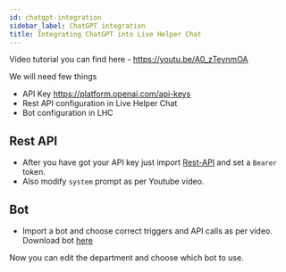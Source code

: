 ```yaml
---
id: chatgpt-integration
sidebar_label: ChatGPT integration
title: Integrating ChatGPT into Live Helper Chat
---
```


Video tutorial you can find here - https://youtu.be/A0_zTeynmOA

We will need few things

* API Key https://platform.openai.com/api-keys
* Rest API configuration in Live Helper Chat
* Bot configuration in LHC

## Rest API

* After you have got your API key just import [Rest-API](/img/bot/chatgpt/rest-api.json) and set a `Bearer` token.
* Also modify `system` prompt as per Youtube video.

## Bot

* Import a bot and choose correct triggers and API calls as per video. Download bot [here](/img/bot/chatgpt/lhc-bot.json)

Now you can edit the department and choose which bot to use.